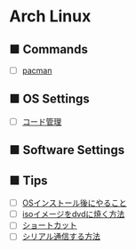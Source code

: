 # Arch Linux
## ■ Commands
- [ ] [pacman]()
## ■ OS Settings
- [ ] [コード管理](code_management)
## ■ Software Settings
## ■ Tips
- [ ] [OSインストール後にやること](After_Install)
- [ ] [isoイメージをdvdに焼く方法](dvd_burn)
- [ ] [ショートカット](shortcut)
- [ ] [シリアル通信する方法](serial)

